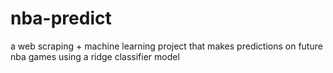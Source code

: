 # nba-predict
a web scraping + machine learning project that makes predictions on future nba games using a ridge classifier model
